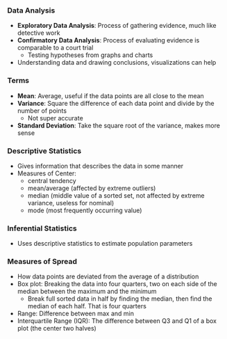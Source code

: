 ### Data Analysis
 - **Exploratory Data Analysis**: Process of gathering evidence, much like detective work
 - **Confirmatory Data Analysis**: Process of evaluating evidence is comparable to a court trial
	 - Testing hypotheses from graphs and charts
 - Understanding data and drawing conclusions, visualizations can help

### Terms
 - **Mean**: Average, useful if the data points are all close to the mean
 - **Variance**: Square the difference of each data point and divide by the number of points
	 - Not super accurate
 - **Standard Deviation**: Take the square root of the variance, makes more sense

### Descriptive Statistics
 - Gives information that describes the data in some manner
 - Measures of Center: 
	 - central tendency
	 - mean/average (affected by extreme outliers)
	 - median (middle value of a sorted set, not affected by extreme variance, useless for nominal)
	 - mode (most frequently occurring value)

### Inferential Statistics
 - Uses descriptive statistics to estimate population parameters

### Measures of Spread
 - How data points are deviated from the average of a distribution
 - Box plot: Breaking the data into four quarters, two on each side of the median between the maximum and the minimum
	 - Break full sorted data in half by finding the median, then find the median of each half. That is four quarters
 - Range: Difference between max and min
 - Interquartile Range (IQR): The difference between Q3 and Q1 of a box plot (the center two halves)
